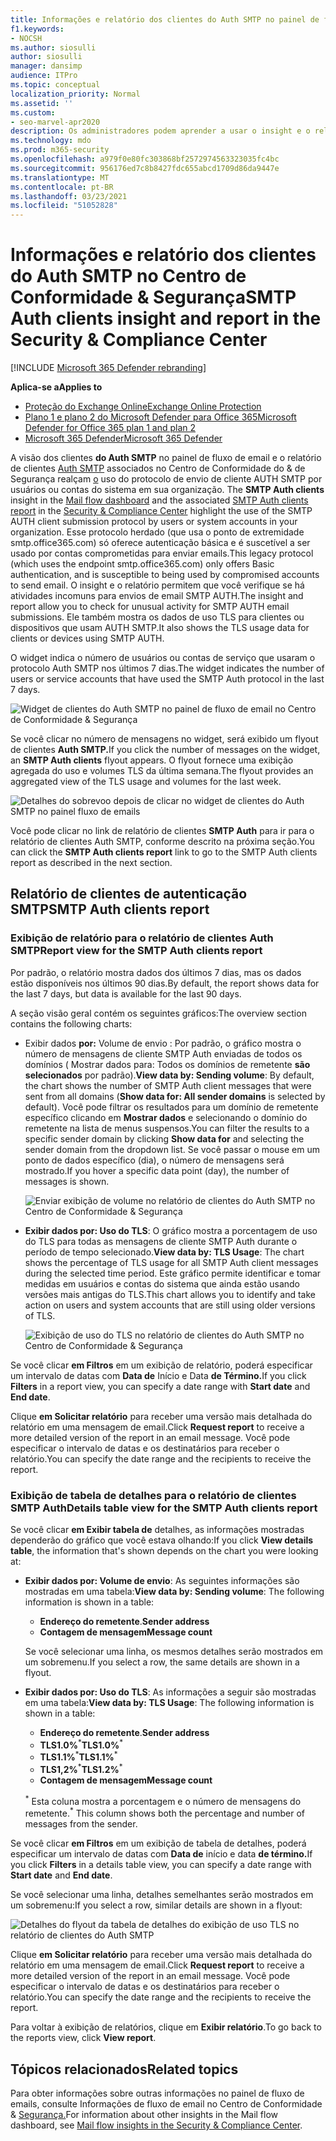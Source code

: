 ```yaml
---
title: Informações e relatório dos clientes do Auth SMTP no painel de fluxo de emails
f1.keywords:
- NOCSH
ms.author: siosulli
author: siosulli
manager: dansimp
audience: ITPro
ms.topic: conceptual
localization_priority: Normal
ms.assetid: ''
ms.custom:
- seo-marvel-apr2020
description: Os administradores podem aprender a usar o insight e o relatório do SMTP Auth no painel de fluxo de emails no Centro de Conformidade do & de Segurança para monitorar os envios de email em sua organização que usam SMTP (SMTP AUTH) autenticados para enviar mensagens de email.
ms.technology: mdo
ms.prod: m365-security
ms.openlocfilehash: a979f0e80fc303868bf2572974563323035fc4bc
ms.sourcegitcommit: 956176ed7c8b8427fdc655abcd1709d86da9447e
ms.translationtype: MT
ms.contentlocale: pt-BR
ms.lasthandoff: 03/23/2021
ms.locfileid: "51052828"
---
```

# <a name="smtp-auth-clients-insight-and-report-in-the-security--compliance-center"></a><span data-ttu-id="efe4d-103">Informações e relatório dos clientes do Auth SMTP no Centro de Conformidade & Segurança</span><span class="sxs-lookup"><span data-stu-id="efe4d-103">SMTP Auth clients insight and report in the Security & Compliance Center</span></span>

[!INCLUDE [Microsoft 365 Defender rebranding](../includes/microsoft-defender-for-office.md)]

<span data-ttu-id="efe4d-104">**Aplica-se a**</span><span class="sxs-lookup"><span data-stu-id="efe4d-104">**Applies to**</span></span>
- [<span data-ttu-id="efe4d-105">Proteção do Exchange Online</span><span class="sxs-lookup"><span data-stu-id="efe4d-105">Exchange Online Protection</span></span>](exchange-online-protection-overview.md)
- [<span data-ttu-id="efe4d-106">Plano 1 e plano 2 do Microsoft Defender para Office 365</span><span class="sxs-lookup"><span data-stu-id="efe4d-106">Microsoft Defender for Office 365 plan 1 and plan 2</span></span>](defender-for-office-365.md)
- [<span data-ttu-id="efe4d-107">Microsoft 365 Defender</span><span class="sxs-lookup"><span data-stu-id="efe4d-107">Microsoft 365 Defender</span></span>](../defender/microsoft-365-defender.md)

<span data-ttu-id="efe4d-108">A visão dos clientes **do Auth SMTP** no painel de fluxo de email e o relatório de clientes [Auth SMTP](#smtp-auth-clients-report) associados no Centro de Conformidade do & de Segurança realçam [o](https://protection.office.com) uso do protocolo de envio de cliente AUTH SMTP por usuários ou contas do sistema em sua organização. [](mail-flow-insights-v2.md)</span><span class="sxs-lookup"><span data-stu-id="efe4d-108">The **SMTP Auth clients** insight in the [Mail flow dashboard](mail-flow-insights-v2.md) and the associated [SMTP Auth clients report](#smtp-auth-clients-report) in the [Security & Compliance Center](https://protection.office.com) highlight the use of the SMTP AUTH client submission protocol by users or system accounts in your organization.</span></span> <span data-ttu-id="efe4d-109">Esse protocolo herdado (que usa o ponto de extremidade smtp.office365.com) só oferece autenticação básica e é suscetível a ser usado por contas comprometidas para enviar emails.</span><span class="sxs-lookup"><span data-stu-id="efe4d-109">This legacy protocol (which uses the endpoint smtp.office365.com) only offers Basic authentication, and is susceptible to being used by compromised accounts to send email.</span></span> <span data-ttu-id="efe4d-110">O insight e o relatório permitem que você verifique se há atividades incomuns para envios de email SMTP AUTH.</span><span class="sxs-lookup"><span data-stu-id="efe4d-110">The insight and report allow you to check for unusual activity for SMTP AUTH email submissions.</span></span> <span data-ttu-id="efe4d-111">Ele também mostra os dados de uso TLS para clientes ou dispositivos que usam AUTH SMTP.</span><span class="sxs-lookup"><span data-stu-id="efe4d-111">It also shows the TLS usage data for clients or devices using SMTP AUTH.</span></span>

<span data-ttu-id="efe4d-112">O widget indica o número de usuários ou contas de serviço que usaram o protocolo Auth SMTP nos últimos 7 dias.</span><span class="sxs-lookup"><span data-stu-id="efe4d-112">The widget indicates the number of users or service accounts that have used the SMTP Auth protocol in the last 7 days.</span></span>

![Widget de clientes do Auth SMTP no painel de fluxo de email no Centro de Conformidade & Segurança](../../media/mfi-smtp-auth-clients-report-widget.png)

<span data-ttu-id="efe4d-114">Se você clicar no número de mensagens no widget, será exibido um flyout de clientes **Auth SMTP.**</span><span class="sxs-lookup"><span data-stu-id="efe4d-114">If you click the number of messages on the widget, an **SMTP Auth clients** flyout appears.</span></span> <span data-ttu-id="efe4d-115">O flyout fornece uma exibição agregada do uso e volumes TLS da última semana.</span><span class="sxs-lookup"><span data-stu-id="efe4d-115">The flyout provides an aggregated view of the TLS usage and volumes for the last week.</span></span>

![Detalhes do sobrevoo depois de clicar no widget de clientes do Auth SMTP no painel fluxo de emails](../../media/mfi-smtp-auth-clients-report-details.png)

<span data-ttu-id="efe4d-117">Você pode clicar no link de relatório de clientes **SMTP Auth** para ir para o relatório de clientes Auth SMTP, conforme descrito na próxima seção.</span><span class="sxs-lookup"><span data-stu-id="efe4d-117">You can click the **SMTP Auth clients report** link to go to the SMTP Auth clients report as described in the next section.</span></span>

## <a name="smtp-auth-clients-report"></a><span data-ttu-id="efe4d-118">Relatório de clientes de autenticação SMTP</span><span class="sxs-lookup"><span data-stu-id="efe4d-118">SMTP Auth clients report</span></span>

### <a name="report-view-for-the-smtp-auth-clients-report"></a><span data-ttu-id="efe4d-119">Exibição de relatório para o relatório de clientes Auth SMTP</span><span class="sxs-lookup"><span data-stu-id="efe4d-119">Report view for the SMTP Auth clients report</span></span>

<span data-ttu-id="efe4d-120">Por padrão, o relatório mostra dados dos últimos 7 dias, mas os dados estão disponíveis nos últimos 90 dias.</span><span class="sxs-lookup"><span data-stu-id="efe4d-120">By default, the report shows data for the last 7 days, but data is available for the last 90 days.</span></span>

<span data-ttu-id="efe4d-121">A seção visão geral contém os seguintes gráficos:</span><span class="sxs-lookup"><span data-stu-id="efe4d-121">The overview section contains the following charts:</span></span>

- <span data-ttu-id="efe4d-122">Exibir dados **por:** Volume de envio : Por padrão, o gráfico mostra o número de mensagens de cliente SMTP Auth enviadas de todos os domínios ( Mostrar dados para: Todos os domínios de remetente **são selecionados** por padrão).</span><span class="sxs-lookup"><span data-stu-id="efe4d-122">**View data by: Sending volume**: By default, the chart shows the number of SMTP Auth client messages that were sent from all domains (**Show data for: All sender domains** is selected by default).</span></span> <span data-ttu-id="efe4d-123">Você pode filtrar os resultados para um domínio de remetente específico clicando em **Mostrar dados** e selecionando o domínio do remetente na lista de menus suspensos.</span><span class="sxs-lookup"><span data-stu-id="efe4d-123">You can filter the results to a specific sender domain by clicking **Show data for** and selecting the sender domain from the dropdown list.</span></span> <span data-ttu-id="efe4d-124">Se você passar o mouse em um ponto de dados específico (dia), o número de mensagens será mostrado.</span><span class="sxs-lookup"><span data-stu-id="efe4d-124">If you hover a specific data point (day), the number of messages is shown.</span></span>

  ![Enviar exibição de volume no relatório de clientes do Auth SMTP no Centro de Conformidade & Segurança](../../media/mfi-smtp-auth-clients-report-sending-volume-view.png)

- <span data-ttu-id="efe4d-126">**Exibir dados por: Uso do TLS**: O gráfico mostra a porcentagem de uso do TLS para todas as mensagens de cliente SMTP Auth durante o período de tempo selecionado.</span><span class="sxs-lookup"><span data-stu-id="efe4d-126">**View data by: TLS Usage**: The chart shows the percentage of TLS usage for all SMTP Auth client messages during the selected time period.</span></span> <span data-ttu-id="efe4d-127">Este gráfico permite identificar e tomar medidas em usuários e contas do sistema que ainda estão usando versões mais antigas do TLS.</span><span class="sxs-lookup"><span data-stu-id="efe4d-127">This chart allows you to identify and take action on users and system accounts that are still using older versions of TLS.</span></span>

  ![Exibição de uso do TLS no relatório de clientes do Auth SMTP no Centro de Conformidade & Segurança](../../media/mfi-smtp-auth-clients-report-tls-usage-view.png)

<span data-ttu-id="efe4d-129">Se você clicar **em Filtros** em um exibição de relatório, poderá especificar um intervalo de datas com **Data de** Início e Data **de Término.**</span><span class="sxs-lookup"><span data-stu-id="efe4d-129">If you click **Filters** in a report view, you can specify a date range with **Start date** and **End date**.</span></span>

<span data-ttu-id="efe4d-130">Clique **em Solicitar relatório** para receber uma versão mais detalhada do relatório em uma mensagem de email.</span><span class="sxs-lookup"><span data-stu-id="efe4d-130">Click **Request report** to receive a more detailed version of the report in an email message.</span></span> <span data-ttu-id="efe4d-131">Você pode especificar o intervalo de datas e os destinatários para receber o relatório.</span><span class="sxs-lookup"><span data-stu-id="efe4d-131">You can specify the date range and the recipients to receive the report.</span></span>

### <a name="details-table-view-for-the-smtp-auth-clients-report"></a><span data-ttu-id="efe4d-132">Exibição de tabela de detalhes para o relatório de clientes SMTP Auth</span><span class="sxs-lookup"><span data-stu-id="efe4d-132">Details table view for the SMTP Auth clients report</span></span>

<span data-ttu-id="efe4d-133">Se você clicar **em Exibir tabela de** detalhes, as informações mostradas dependerão do gráfico que você estava olhando:</span><span class="sxs-lookup"><span data-stu-id="efe4d-133">If you click **View details table**, the information that's shown depends on the chart you were looking at:</span></span>

- <span data-ttu-id="efe4d-134">**Exibir dados por: Volume de envio**: As seguintes informações são mostradas em uma tabela:</span><span class="sxs-lookup"><span data-stu-id="efe4d-134">**View data by: Sending volume**: The following information is shown in a table:</span></span>

  - <span data-ttu-id="efe4d-135">**Endereço do remetente**.</span><span class="sxs-lookup"><span data-stu-id="efe4d-135">**Sender address**</span></span>
  - <span data-ttu-id="efe4d-136">**Contagem de mensagem**</span><span class="sxs-lookup"><span data-stu-id="efe4d-136">**Message count**</span></span>

  <span data-ttu-id="efe4d-137">Se você selecionar uma linha, os mesmos detalhes serão mostrados em um sobremenu.</span><span class="sxs-lookup"><span data-stu-id="efe4d-137">If you select a row, the same details are shown in a flyout.</span></span>

- <span data-ttu-id="efe4d-138">**Exibir dados por: Uso do TLS**: As informações a seguir são mostradas em uma tabela:</span><span class="sxs-lookup"><span data-stu-id="efe4d-138">**View data by: TLS Usage**: The following information is shown in a table:</span></span>

  - <span data-ttu-id="efe4d-139">**Endereço do remetente**.</span><span class="sxs-lookup"><span data-stu-id="efe4d-139">**Sender address**</span></span>
  - <span data-ttu-id="efe4d-140">**TLS1.0%**<sup>\*</sup></span><span class="sxs-lookup"><span data-stu-id="efe4d-140">**TLS1.0%**<sup>\*</sup></span></span>
  - <span data-ttu-id="efe4d-141">**TLS1.1%**<sup>\*</sup></span><span class="sxs-lookup"><span data-stu-id="efe4d-141">**TLS1.1%**<sup>\*</sup></span></span>
  - <span data-ttu-id="efe4d-142">**TLS1,2%**<sup>\*</sup></span><span class="sxs-lookup"><span data-stu-id="efe4d-142">**TLS1.2%**<sup>\*</sup></span></span>
  - <span data-ttu-id="efe4d-143">**Contagem de mensagem**</span><span class="sxs-lookup"><span data-stu-id="efe4d-143">**Message count**</span></span>

  <span data-ttu-id="efe4d-144"><sup>\*</sup> Esta coluna mostra a porcentagem e o número de mensagens do remetente.</span><span class="sxs-lookup"><span data-stu-id="efe4d-144"><sup>\*</sup> This column shows both the percentage and number of messages from the sender.</span></span>

<span data-ttu-id="efe4d-145">Se você clicar **em Filtros** em um exibição de tabela de detalhes, poderá especificar um intervalo de datas com **Data de** início e data **de término.**</span><span class="sxs-lookup"><span data-stu-id="efe4d-145">If you click **Filters** in a details table view, you can specify a date range with **Start date** and **End date**.</span></span>

<span data-ttu-id="efe4d-146">Se você selecionar uma linha, detalhes semelhantes serão mostrados em um sobremenu:</span><span class="sxs-lookup"><span data-stu-id="efe4d-146">If you select a row, similar details are shown in a flyout:</span></span>

![Detalhes do flyout da tabela de detalhes do exibição de uso TLS no relatório de clientes do Auth SMTP](../../media/mfi-smtp-auth-clients-report-tls-usage-view-view-details-table-details.png)

<span data-ttu-id="efe4d-148">Clique **em Solicitar relatório** para receber uma versão mais detalhada do relatório em uma mensagem de email.</span><span class="sxs-lookup"><span data-stu-id="efe4d-148">Click **Request report** to receive a more detailed version of the report in an email message.</span></span> <span data-ttu-id="efe4d-149">Você pode especificar o intervalo de datas e os destinatários para receber o relatório.</span><span class="sxs-lookup"><span data-stu-id="efe4d-149">You can specify the date range and the recipients to receive the report.</span></span>

<span data-ttu-id="efe4d-150">Para voltar à exibição de relatórios, clique em **Exibir relatório**.</span><span class="sxs-lookup"><span data-stu-id="efe4d-150">To go back to the reports view, click **View report**.</span></span>

## <a name="related-topics"></a><span data-ttu-id="efe4d-151">Tópicos relacionados</span><span class="sxs-lookup"><span data-stu-id="efe4d-151">Related topics</span></span>

<span data-ttu-id="efe4d-152">Para obter informações sobre outras informações no painel de fluxo de emails, consulte Informações de fluxo de email no Centro de Conformidade & [Segurança.](mail-flow-insights-v2.md)</span><span class="sxs-lookup"><span data-stu-id="efe4d-152">For information about other insights in the Mail flow dashboard, see [Mail flow insights in the Security & Compliance Center](mail-flow-insights-v2.md).</span></span>
